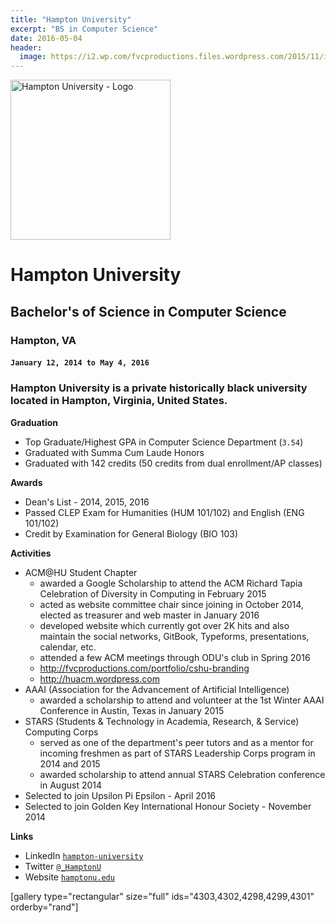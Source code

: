 ```yaml
---
title: "Hampton University"
excerpt: "BS in Computer Science"
date: 2016-05-04
header:
  image: https://i2.wp.com/fvcproductions.files.wordpress.com/2015/11/img_0164.jpg
---
```


<img class="size-full wp-image-4296" src="https://fvcproductions.files.wordpress.com/2016/02/hu.png" alt="Hampton University - Logo" width="256" height="256" />

# Hampton University
## Bachelor's of Science in Computer Science
### Hampton, VA
#### `January 12, 2014 to May 4, 2016`

<h3 class="intro">Hampton University is a private historically black university located in Hampton, Virginia, United States.</h3>

**Graduation**

- Top Graduate/Highest GPA in Computer Science Department (`3.54`)
- Graduated with Summa Cum Laude Honors
- Graduated with 142 credits (50 credits from dual enrollment/AP classes)

**Awards**

- Dean's List - 2014, 2015, 2016
- Passed CLEP Exam for Humanities (HUM 101/102) and English (ENG 101/102)
- Credit by Examination for General Biology (BIO 103)

**Activities**

- ACM@HU Student Chapter
    + awarded a Google Scholarship to attend the ACM Richard Tapia Celebration of Diversity in Computing in February 2015
    + acted as website committee chair since joining in October 2014, elected as treasurer and web master in January 2016
    + developed website which currently got over 2K hits and also maintain the social networks, GitBook, Typeforms, presentations, calendar, etc.
    + attended a few ACM meetings through ODU's club in Spring 2016
    + http://fvcproductions.com/portfolio/cshu-branding
    + http://huacm.wordpress.com
- AAAI (Association for the Advancement of Artificial Intelligence)
    + awarded a scholarship to attend and volunteer at the 1st Winter AAAI Conference in Austin, Texas in January 2015
- STARS (Students & Technology in Academia, Research, & Service) Computing Corps
    + served as one of the department's peer tutors and as a mentor for incoming freshmen as part of STARS Leadership Corps program in 2014 and 2015
    + awarded scholarship to attend annual STARS Celebration conference in August 2014
- Selected to join Upsilon Pi Epsilon - April 2016
- Selected to join Golden Key International Honour Society - November 2014

**Links**

- LinkedIn <a href="https://www.linkedin.com/edu/hampton-university-19579" target="_blank">`hampton-university`</a>
- Twitter <a href="http://twitter.com/_HamptonU" target="_blank">`@_HamptonU`</a>
- Website <a href="http://hamptonu.edu" target="_blank">`hamptonu.edu`</a>

[gallery type="rectangular" size="full" ids="4303,4302,4298,4299,4301" orderby="rand"]